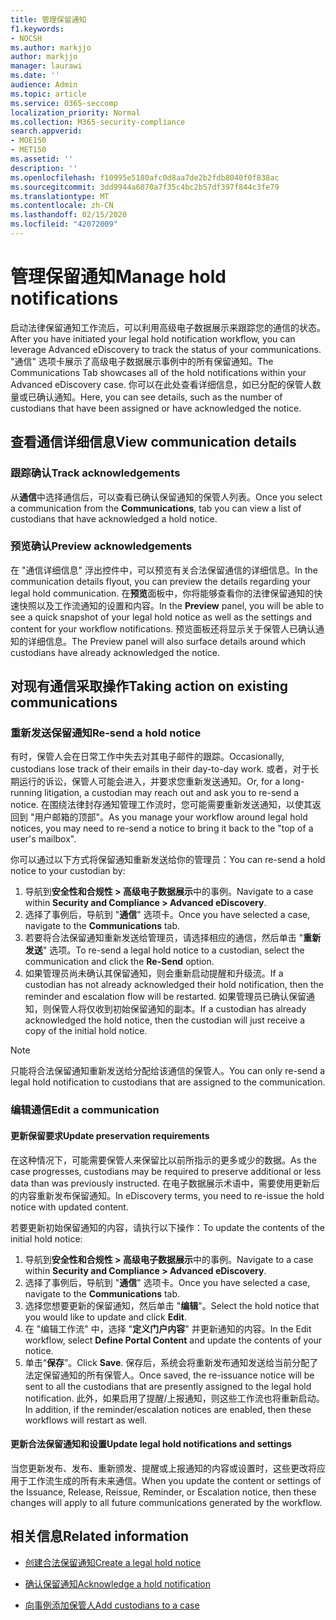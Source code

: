 ```yaml
---
title: 管理保留通知
f1.keywords:
- NOCSH
ms.author: markjjo
author: markjjo
manager: laurawi
ms.date: ''
audience: Admin
ms.topic: article
ms.service: O365-seccomp
localization_priority: Normal
ms.collection: M365-security-compliance
search.appverid:
- MOE150
- MET150
ms.assetid: ''
description: ''
ms.openlocfilehash: f10995e5180afc0d8aa7de2b2fdb8040f0f838ac
ms.sourcegitcommit: 3dd9944a6070a7f35c4bc2b57df397f844c3fe79
ms.translationtype: MT
ms.contentlocale: zh-CN
ms.lasthandoff: 02/15/2020
ms.locfileid: "42072009"
---
```

# <a name="manage-hold-notifications"></a><span data-ttu-id="f9c53-102">管理保留通知</span><span class="sxs-lookup"><span data-stu-id="f9c53-102">Manage hold notifications</span></span>

<span data-ttu-id="f9c53-103">启动法律保留通知工作流后，可以利用高级电子数据展示来跟踪您的通信的状态。</span><span class="sxs-lookup"><span data-stu-id="f9c53-103">After you have initiated your legal hold notification workflow, you can leverage  Advanced eDiscovery to track the status of your communications.</span></span> <span data-ttu-id="f9c53-104">"通信" 选项卡展示了高级电子数据展示事例中的所有保留通知。</span><span class="sxs-lookup"><span data-stu-id="f9c53-104">The Communications Tab showcases all of the hold notifications within your Advanced eDiscovery case.</span></span> <span data-ttu-id="f9c53-105">你可以在此处查看详细信息，如已分配的保管人数量或已确认通知。</span><span class="sxs-lookup"><span data-stu-id="f9c53-105">Here, you can see details, such as the number of custodians that have been assigned or have acknowledged the notice.</span></span>

## <a name="view-communication-details"></a><span data-ttu-id="f9c53-106">查看通信详细信息</span><span class="sxs-lookup"><span data-stu-id="f9c53-106">View communication details</span></span>

### <a name="track-acknowledgements"></a><span data-ttu-id="f9c53-107">跟踪确认</span><span class="sxs-lookup"><span data-stu-id="f9c53-107">Track acknowledgements</span></span>

<span data-ttu-id="f9c53-108">从**通信**中选择通信后，可以查看已确认保留通知的保管人列表。</span><span class="sxs-lookup"><span data-stu-id="f9c53-108">Once you select a communication from the **Communications**, tab you can view a list of custodians that have acknowledged a hold notice.</span></span> 

### <a name="preview-acknowledgements"></a><span data-ttu-id="f9c53-109">预览确认</span><span class="sxs-lookup"><span data-stu-id="f9c53-109">Preview acknowledgements</span></span>

<span data-ttu-id="f9c53-110">在 "通信详细信息" 浮出控件中，可以预览有关合法保留通信的详细信息。</span><span class="sxs-lookup"><span data-stu-id="f9c53-110">In the communication details flyout, you can preview the details regarding your legal hold communication.</span></span> <span data-ttu-id="f9c53-111">在**预览**面板中，你将能够查看你的法律保留通知的快速快照以及工作流通知的设置和内容。</span><span class="sxs-lookup"><span data-stu-id="f9c53-111">In the **Preview** panel, you will be able to see a quick snapshot of your legal hold notice as well as the settings and content for your workflow notifications.</span></span> <span data-ttu-id="f9c53-112">预览面板还将显示关于保管人已确认通知的详细信息。</span><span class="sxs-lookup"><span data-stu-id="f9c53-112">The Preview panel will also surface details around which custodians have already acknowledged the notice.</span></span>

## <a name="taking-action-on-existing-communications"></a><span data-ttu-id="f9c53-113">对现有通信采取操作</span><span class="sxs-lookup"><span data-stu-id="f9c53-113">Taking action on existing communications</span></span>

### <a name="re-send-a-hold-notice"></a><span data-ttu-id="f9c53-114">重新发送保留通知</span><span class="sxs-lookup"><span data-stu-id="f9c53-114">Re-send a hold notice</span></span>

<span data-ttu-id="f9c53-115">有时，保管人会在日常工作中失去对其电子邮件的跟踪。</span><span class="sxs-lookup"><span data-stu-id="f9c53-115">Occasionally, custodians lose track of their emails in their day-to-day work.</span></span> <span data-ttu-id="f9c53-116">或者，对于长期运行的诉讼，保管人可能会进入，并要求您重新发送通知。</span><span class="sxs-lookup"><span data-stu-id="f9c53-116">Or, for a long-running litigation, a custodian may reach out and ask you to re-send a notice.</span></span> <span data-ttu-id="f9c53-117">在围绕法律封存通知管理工作流时，您可能需要重新发送通知，以使其返回到 "用户邮箱的顶部"。</span><span class="sxs-lookup"><span data-stu-id="f9c53-117">As you manage your workflow around legal hold notices, you may need to re-send a notice to bring it back to the "top of a user's mailbox".</span></span>

<span data-ttu-id="f9c53-118">你可以通过以下方式将保留通知重新发送给你的管理员：</span><span class="sxs-lookup"><span data-stu-id="f9c53-118">You can re-send a hold notice to your custodian by:</span></span>
1. <span data-ttu-id="f9c53-119">导航到**安全性和合规性 > 高级电子数据展示**中的事例。</span><span class="sxs-lookup"><span data-stu-id="f9c53-119">Navigate to a case within **Security and Compliance > Advanced eDiscovery**.</span></span>
2. <span data-ttu-id="f9c53-120">选择了事例后，导航到 "**通信**" 选项卡。</span><span class="sxs-lookup"><span data-stu-id="f9c53-120">Once you have selected a case, navigate to the **Communications** tab.</span></span>
3. <span data-ttu-id="f9c53-121">若要将合法保留通知重新发送给管理员，请选择相应的通信，然后单击 "**重新发送**" 选项。</span><span class="sxs-lookup"><span data-stu-id="f9c53-121">To re-send a legal hold notice to a custodian, select the communication and click the **Re-Send** option.</span></span>
4. <span data-ttu-id="f9c53-122">如果管理员尚未确认其保留通知，则会重新启动提醒和升级流。</span><span class="sxs-lookup"><span data-stu-id="f9c53-122">If a custodian has not already acknowledged their hold notification, then the reminder and escalation flow will be restarted.</span></span> <span data-ttu-id="f9c53-123">如果管理员已确认保留通知，则保管人将仅收到初始保留通知的副本。</span><span class="sxs-lookup"><span data-stu-id="f9c53-123">If a custodian has already acknowledged the hold notice, then the custodian will just receive a copy of the initial hold notice.</span></span>

> [!NOTE]
> <span data-ttu-id="f9c53-124">只能将合法保留通知重新发送给分配给该通信的保管人。</span><span class="sxs-lookup"><span data-stu-id="f9c53-124">You can only re-send a legal hold notification to custodians that are assigned to the communication.</span></span> 

### <a name="edit-a-communication"></a><span data-ttu-id="f9c53-125">编辑通信</span><span class="sxs-lookup"><span data-stu-id="f9c53-125">Edit a communication</span></span>

#### <a name="update-preservation-requirements"></a><span data-ttu-id="f9c53-126">更新保留要求</span><span class="sxs-lookup"><span data-stu-id="f9c53-126">Update preservation requirements</span></span>
  
<span data-ttu-id="f9c53-127">在这种情况下，可能需要保管人来保留比以前所指示的更多或少的数据。</span><span class="sxs-lookup"><span data-stu-id="f9c53-127">As the case progresses, custodians may be required to preserve additional or less data than was previously instructed.</span></span> <span data-ttu-id="f9c53-128">在电子数据展示术语中，需要使用更新后的内容重新发布保留通知。</span><span class="sxs-lookup"><span data-stu-id="f9c53-128">In eDiscovery terms, you need to re-issue the hold notice with updated content.</span></span>

<span data-ttu-id="f9c53-129">若要更新初始保留通知的内容，请执行以下操作：</span><span class="sxs-lookup"><span data-stu-id="f9c53-129">To update the contents of the initial hold notice:</span></span>

1. <span data-ttu-id="f9c53-130">导航到**安全性和合规性 > 高级电子数据展示**中的事例。</span><span class="sxs-lookup"><span data-stu-id="f9c53-130">Navigate to a case within **Security and Compliance > Advanced eDiscovery**.</span></span>
2. <span data-ttu-id="f9c53-131">选择了事例后，导航到 "**通信**" 选项卡。</span><span class="sxs-lookup"><span data-stu-id="f9c53-131">Once you have selected a case, navigate to the **Communications** tab.</span></span>
3. <span data-ttu-id="f9c53-132">选择您想要更新的保留通知，然后单击 "**编辑**"。</span><span class="sxs-lookup"><span data-stu-id="f9c53-132">Select the hold notice that you would like to update and click **Edit**.</span></span>
4. <span data-ttu-id="f9c53-133">在 "编辑工作流" 中，选择 "**定义门户内容**" 并更新通知的内容。</span><span class="sxs-lookup"><span data-stu-id="f9c53-133">In the Edit workflow, select **Define Portal Content** and update the contents of your notice.</span></span> 
5. <span data-ttu-id="f9c53-134">单击“**保存**”。</span><span class="sxs-lookup"><span data-stu-id="f9c53-134">Click **Save**.</span></span> <span data-ttu-id="f9c53-135">保存后，系统会将重新发布通知发送给当前分配了法定保留通知的所有保管人。</span><span class="sxs-lookup"><span data-stu-id="f9c53-135">Once saved, the re-issuance notice will be sent to all the custodians that are presently assigned to the legal hold notification.</span></span> <span data-ttu-id="f9c53-136">此外，如果启用了提醒/上报通知，则这些工作流也将重新启动。</span><span class="sxs-lookup"><span data-stu-id="f9c53-136">In addition, if the reminder/escalation notices are enabled, then these workflows will restart as well.</span></span> 


#### <a name="update-legal-hold-notifications-and-settings"></a><span data-ttu-id="f9c53-137">更新合法保留通知和设置</span><span class="sxs-lookup"><span data-stu-id="f9c53-137">Update legal hold notifications and settings</span></span>

<span data-ttu-id="f9c53-138">当您更新发布、发布、重新颁发、提醒或上报通知的内容或设置时，这些更改将应用于工作流生成的所有未来通信。</span><span class="sxs-lookup"><span data-stu-id="f9c53-138">When you update the content or settings of the Issuance, Release, Reissue, Reminder, or Escalation notice, then these changes will apply to all future communications generated by the workflow.</span></span>

## <a name="related-information"></a><span data-ttu-id="f9c53-139">相关信息</span><span class="sxs-lookup"><span data-stu-id="f9c53-139">Related information</span></span> 

- [<span data-ttu-id="f9c53-140">创建合法保留通知</span><span class="sxs-lookup"><span data-stu-id="f9c53-140">Create a legal hold notice</span></span>](create-hold-notification.md)
    
- [<span data-ttu-id="f9c53-141">确认保留通知</span><span class="sxs-lookup"><span data-stu-id="f9c53-141">Acknowledge a hold notification</span></span>](acknowledge-hold-notification.md)
    
- [<span data-ttu-id="f9c53-142">向事例添加保管人</span><span class="sxs-lookup"><span data-stu-id="f9c53-142">Add custodians to a case</span></span>](add-custodians-to-case.md)
